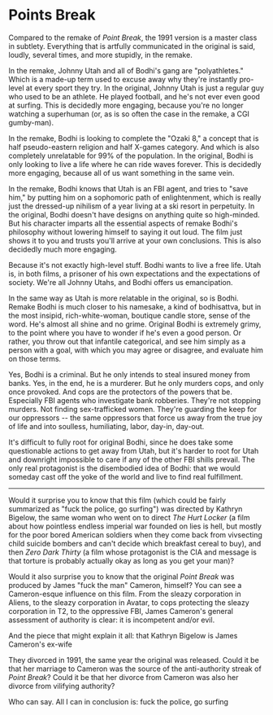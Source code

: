 # Points Break

Compared to the remake of *Point Break*, the 1991 version is a master class in subtlety. Everything that is artfully communicated in the original is said, loudly, several times, and more stupidly, in the remake.

In the remake, Johnny Utah and all of Bodhi's gang are "polyathletes." Which is a made-up term used to excuse away why they're instantly pro-level at every sport they try. In the original, Johnny Utah is just a regular guy who used to be an athlete. He played football, and he's not ever even good at surfing. This is decidedly more engaging, because you're no longer watching a superhuman (or, as is so often the case in the remake, a CGI gumby-man). 

In the remake, Bodhi is looking to complete the "Ozaki 8," a concept that is half pseudo-eastern religion and half X-games category. And which is also completely unrelatable for 99% of the population. In the original, Bodhi is only looking to live a life where he can ride waves forever. This is decidedly more engaging, because all of us want something in the same vein.

In the remake, Bodhi knows that Utah is an FBI agent, and tries to "save him," by putting him on a sophomoric path of enlightenment, which is really just the dressed-up nihilism of a year living at a ski resort in perpetuity. In the original, Bodhi doesn't have designs on anything quite so high-minded. But his character imparts all the essential aspects of remake Bodhi's philosophy without lowering himself to saying it out loud. The film just shows it to you and trusts you'll arrive at your own conclusions. This is also decidedly much more engaging.

Because it's not exactly high-level stuff. Bodhi wants to live a free life. Utah is, in both films, a prisoner of his own expectations and the expectations of society. We're all Johnny Utahs, and Bodhi offers us emancipation.

In the same way as Utah is more relatable in the original, so is Bodhi. Remake Bodhi is much closer to his namesake, a kind of bodhisattva, but in the most insipid, rich-white-woman, boutique candle store, sense of the word. He's almost all shine and no grime. Original Bodhi is extremely grimy, to the point where you have to wonder if he's even a good person. Or rather, you throw out that infantile categorical, and see him simply as a person with a goal, with which you may agree or disagree, and evaluate him on those terms.

Yes, Bodhi is a criminal. But he only intends to steal insured money from banks. Yes, in the end, he is a murderer. But he only murders cops, and only once provoked. And cops are the protectors of the powers that be. Especially FBI agents who investigate bank robberies. They're not stopping murders. Not finding sex-trafficked women. They're guarding the keep for our oppressors -- the same oppressors that force us away from the true joy of life and into soulless, humiliating, labor, day-in, day-out.

It's difficult to fully root for original Bodhi, since he does take some questionable actions to get away from Utah, but it's harder to root for Utah and downright impossible to care if any of the other FBI shills prevail. The only real protagonist is the disembodied idea of Bodhi: that we would someday cast off the yoke of the world and live to find real fulfillment.

---

Would it surprise you to know that this film (which could be fairly summarized as "fuck the police, go surfing") was directed by Kathryn Bigelow, the same woman who went on to direct *The Hurt Locker* (a film about how pointless endless imperial war founded on lies is hell, but mostly for the poor bored American soldiers when they come back from vivsecting child suicide bombers and can't decide which breakfast cereal to buy), and then *Zero Dark Thirty* (a film whose protagonist is the CIA and message is that torture is probably actually okay as long as you get your man)?

Would it also surprise you to know that the original *Point Break* was produced by James "fuck the man" Cameron, himself? You can see a Cameron-esque influence on this film. From the sleazy corporation in Aliens, to the sleazy corporation in Avatar, to cops protecting the sleazy corporation in T2, to the oppressive FBI, James Cameron's general assessment of authority is clear: it is incompetent and/or evil.

And the piece that might explain it all: that Kathryn Bigelow is James Cameron's ex-wife

They divorced in 1991, the same year the original was released. Could it be that her marriage to Cameron was the source of the anti-authority streak of *Point Break*? Could it be that her divorce from Cameron was also her divorce from vilifying authority?

Who can say. All I can in conclusion is: fuck the police, go surfing
